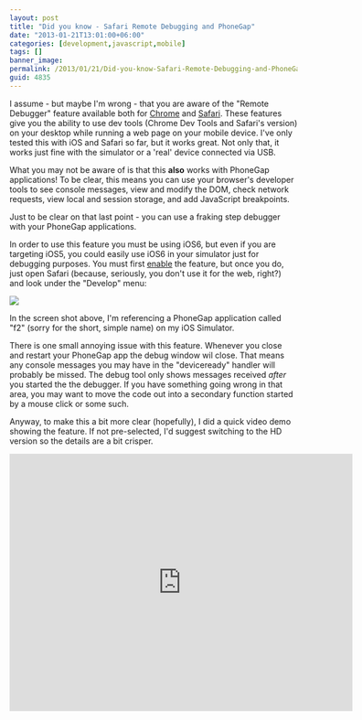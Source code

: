 ```yaml
---
layout: post
title: "Did you know - Safari Remote Debugging and PhoneGap"
date: "2013-01-21T13:01:00+06:00"
categories: [development,javascript,mobile]
tags: []
banner_image: 
permalink: /2013/01/21/Did-you-know-Safari-Remote-Debugging-and-PhoneGap
guid: 4835
---
```


I assume - but maybe I'm wrong - that you are aware of the "Remote Debugger" feature available both for <a href="https://developers.google.com/chrome/mobile/docs/debugging">Chrome</a> and <a href="http://moduscreate.com/enable-remote-web-inspector-in-ios-6/">Safari</a>. These features give you the ability to use dev tools (Chrome Dev Tools and Safari's version) on your desktop while running a web page on your mobile device. I've only tested this with iOS and Safari so far, but it works great. Not only that, it works just fine with the simulator or a 'real' device connected via USB.
<!--more-->
What you may not be aware of is that this <b>also</b> works with PhoneGap applications! To be clear, this means you can use your browser's developer tools to see console messages, view and modify the DOM, check network requests, view local and session storage, and add JavaScript breakpoints.

Just to be clear on that last point - you can use a fraking step debugger with your PhoneGap applications.

In order to use this feature you must be using iOS6, but even if you are targeting iOS5, you could easily use iOS6 in your simulator just for debugging purposes. You must first <a href="http://moduscreate.com/enable-remote-web-inspector-in-ios-6/">enable</a> the feature, but once you do, just open Safari (because, seriously, you don't use it for the web, right?) and look under the "Develop" menu:

<img src="https://static.raymondcamden.com/images/screenshot58.png" />

In the screen shot above, I'm referencing a PhoneGap application called "f2" (sorry for the short, simple name) on my iOS Simulator. 

There is one small annoying issue with this feature. Whenever you close and restart your PhoneGap app the debug window wil close. That means any console messages you may have in the "deviceready" handler will probably be missed. The debug tool only shows messages received <i>after</i> you started the the debugger. If you have something going wrong in that area, you may want to move the code out into a secondary function started by a mouse click or some such.

Anyway, to make this a bit more clear (hopefully), I did a quick video demo showing the feature. If not pre-selected, I'd suggest switching to the HD version so the details are a bit crisper.

<iframe width="600" height="450" src="http://www.youtube.com/embed/yXvoXId6fxs?rel=0" frameborder="0" allowfullscreen></iframe>